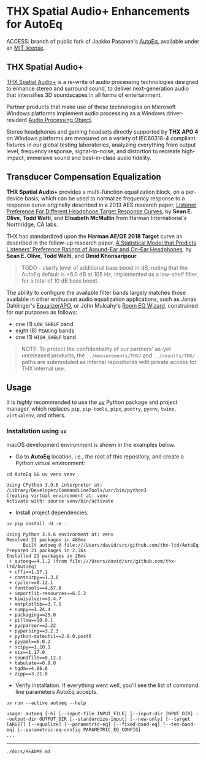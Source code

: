# THX Spatial Audio+ Enhancements for AutoEq

ACCESS: branch of public fork of Jaakko Pasanen's [AutoEq](https://github.com/jaakkopasanen/AutoEq.git), available under an [MIT license](https://github.com/jaakkopasanen/AutoEq/blob/master/LICENSE).

## THX Spatial Audio+

[THX Spatial Audio+](https://www.thx.com/spatial-audio/) is a re-write of audio processing technologies designed to enhance stereo and surround sound, to deliver next-generation audio that intensifies 3D soundscapes in all forms of entertainment.

Partner products that make use of these technologies on Microsoft Windows platforms implement audio processing as a Windows driver-resident [Audio Processing Object](https://learn.microsoft.com/en-us/windows-hardware/drivers/audio/audio-processing-object-architecture).

Stereo headphones and gaming headsets directly supported by **THX APO 4** on Windows platforms are measured on a variety of IEC60318-4 compliant fixtures in our global testing laboratories, analyzing everything from output level, frequency response, signal-to-noise, and distortion to recreate high-impact, immersive sound and best-in-class audio fidelity.

## Transducer Compensation Equalization

**THX Spatial Audio+** provides a multi-function equalization block, on a per-device basis, which can be used to normalize frequency response to a response curve originally described in a 2013 AES research paper, [Listener Preference For Different Headphone Target Response Curves](https://www.researchgate.net/publication/287536305_Listener_preference_for_different_headphone_target_response_curves), by **Sean E. Olive**, **Todd Welti**, and **Elisabeth McMullin** from Harman International's Northridge, CA labs.

THX has standardized upon the **Harman AE/OE 2018 Target** curve as described in the follow-up research paper, [A Statistical Model that Predicts Listeners’ Preference Ratings of Around-Ear and On-Ear Headphones](https://aes2.org/publications/elibrary-page/?id=19436), by **Sean E. Olive**, **Todd Welti**, and **Omid Khonsaripour**.

>TODO - clarify level of additional bass boost in dB, noting that the AutoEq default is +6.0 dB at 105 Hz, implemented as a low-shelf filter, for a total of 10 dB bass boost.

The ability to configure the available filter bands largely matches those available in other enthusiast audio equalization applications, such as Jonas Dahlinger's [EqualizerAPO](https://sourceforge.net/projects/equalizerapo/), or John Mulcahy's [Room EQ Wizard](https://www.roomeqwizard.com/), constrained for our purposes as follows:

- one (1) `LOW_SHELF` band
- eight (8) `PEAK`ing bands
- one (1) `HIGH_SHELF` band

>NOTE: To protect the confidentiality of our partners' as-yet unreleased products, the `../measurements/THX/` and `../results/THX/` paths are submoduled as internal repositories with private access for THX internal use.

## Usage

It is _highly_ recommended to use the [uv](https://github.com/astral-sh/uv) Python package and project manager, which replaces `pip`, `pip-tools`, `pipx`, `poetry`, `pyenv`, `twine`, `virtualenv`, and others.

### Installation using `uv`

macOS development environment is shown in the examples below.

- Go to **AutoEq** location, i.e., the root of this repository, and create a Python virtual environment:

```shell
cd AutoEq && uv venv venv
```

```shell
Using CPython 3.9.6 interpreter at: /Library/Developer/CommandLineTools/usr/bin/python3
Creating virtual environment at: venv
Activate with: source venv/bin/activate
```

- Install project dependencies:

```shell
uv pip install -U -e .
```

```shell
Using Python 3.9.6 environment at: venv
Resolved 21 packages in 486ms
      Built autoeq @ file:///Users/david/src/github.com/thx-ltd/AutoEq
Prepared 21 packages in 2.36s
Installed 21 packages in 26ms
 + autoeq==4.1.2 (from file:///Users/david/src/github.com/thx-ltd/AutoEq)
 + cffi==1.17.1
 + contourpy==1.3.0
 + cycler==0.12.1
 + fonttools==4.57.0
 + importlib-resources==6.5.2
 + kiwisolver==1.4.7
 + matplotlib==3.7.5
 + numpy==1.24.4
 + packaging==25.0
 + pillow==10.0.1
 + pycparser==2.22
 + pyparsing==3.2.3
 + python-dateutil==2.9.0.post0
 + pyyaml==6.0.2
 + scipy==1.10.1
 + six==1.17.0
 + soundfile==0.12.1
 + tabulate==0.9.0
 + tqdm==4.66.6
 + zipp==3.21.0
```

- Verify installation. If everything went well, you'll see the list of command line parameters AutoEq accepts.

```shell
uv run --active autoeq --help
```

```shell
usage: autoeq [-h] [--input-file INPUT_FILE] [--input-dir INPUT_DIR] --output-dir OUTPUT_DIR [--standardize-input] [--new-only] [--target TARGET] [--equalize] [--parametric-eq] [--fixed-band-eq] [--ten-band-eq] [--parametric-eq-config PARAMETRIC_EQ_CONFIG]
...
```

---
`./docs/README.md`
